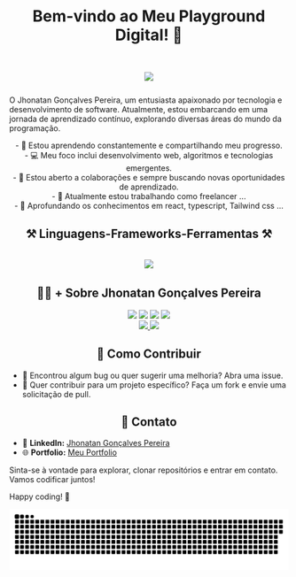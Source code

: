 <h1 align="center">Bem-vindo ao Meu Playground Digital! 👋</h1>
<h1 align="center">
<img src="https://readme-typing-svg.herokuapp.com/?font=Righteous&size=35&center=true&vCenter=true&width=500&height=70&duration=5000&lines=olá!+👋;+Eu+Sou+o+Jhonatan!;" />
</h1>

O Jhonatan Gonçalves Pereira, um entusiasta apaixonado por tecnologia e desenvolvimento de software. Atualmente, estou embarcando em uma jornada de aprendizado contínuo, explorando diversas áreas do mundo da programação.
<div  align="center" >
  - 🌱 Estou aprendendo constantemente e compartilhando meu progresso. <br>
  - 💻 Meu foco inclui desenvolvimento web, algoritmos e tecnologias emergentes. <br>
  - 🤝 Estou aberto a colaborações e sempre buscando novas oportunidades de aprendizado. <br>
  - 🔭 Atualmente estou trabalhando como freelancer ... <br>
  - 🌱 Aprofundando os conhecimentos em react, typescript, Tailwind css ... <br>
</div>

<h2 align="center" >⚒️ Linguagens-Frameworks-Ferramentas ⚒️</h2>
<br>
<div align="center" >
  <img src="https://skillicons.dev/icons?i=html,css,bootstrap,js,typescript,react,vscode,git,github,tailwind,figma,mysql,aws" />
</div>

<h2 align="center" > 👨‍💻 + Sobre Jhonatan Gonçalves Pereira </h2>
<div  align="center" >
<a href = "mailto:contato@jhonatanpereira.developer@gmail.com"><img loading="lazy" src="https://img.shields.io/badge/Gmail-D14836?style=for-the-badge&logo=gmail&logoColor=white" target="_blank"></a>
<a href="https://instagram.com/john_n_tahn" target="_blank"><img loading="lazy" src="https://img.shields.io/badge/-Instagram-%23E4405F?style=for-the-badge&logo=instagram&logoColor=white" target="_blank"></a>
<a href="https://www.twitch.tv/jhonatangoncalvesp" target="_blank"><img loading="lazy" src="https://img.shields.io/badge/Twitch-9146FF?style=for-the-badge&logo=twitch&logoColor=white" target="_blank"></a>
<a href="https://www.linkedin.com/in/jhonatan-goncalves-pereira" target="_blank"><img loading="lazy" src="https://img.shields.io/badge/-LinkedIn-%230077B5?style=for-the-badge&logo=linkedin&logoColor=white" target="_blank"></a>   
</div>

<div  align="center">
<a href="https://github.com/jhonatan-goncalves-pereira/">
<img loading="lazy" height="180em" src="https://github-readme-stats.vercel.app/api/top-langs/?username=jhonatan-goncalves-pereira&layout=compact&langs_count=7&theme=dracula"/>
<img loading="lazy" height="180em" src="https://github-readme-stats.vercel.app/api?username=jhonatan-goncalves-pereira&show_icons=true&theme=dracula&include_all_commits=true&count_private=true"/>
</a>
</div>

<h2 align="center"> 📝 Como Contribuir </h2>

- 🐛 Encontrou algum bug ou quer sugerir uma melhoria? Abra uma issue.
- 🤔 Quer contribuir para um projeto específico? Faça um fork e envie uma solicitação de pull.

<h2 align="center" > 🔌 Contato</h2>

- 🔗 **LinkedIn:** [Jhonatan Gonçalves Pereira](https://www.linkedin.com/in/jhonatan-goncalves-pereira/)
- 🌐 **Portfolio:** [Meu Portfolio](https://portifolio-omega-teal.vercel.app/)

Sinta-se à vontade para explorar, clonar repositórios e entrar em contato. Vamos codificar juntos!

Happy coding! 🚀


<picture>
  <source media="(prefers-color-scheme: dark)" srcset="https://raw.githubusercontent.com/jhonatan-goncalves-pereira/jhonatan-goncalves-pereira/output/github-contribution-grid-snake-dark.svg">
  <source media="(prefers-color-scheme: light)" srcset="https://raw.githubusercontent.com/jhonatan-goncalves-pereira/jhonatan-goncalves-pereira/output/github-contribution-grid-snake.svg">
  <img alt="github contribution grid snake animation" src="https://raw.githubusercontent.com/jhonatan-goncalves-pereira/jhonatan-goncalves-pereira/output/github-contribution-grid-snake.svg">
</picture>
